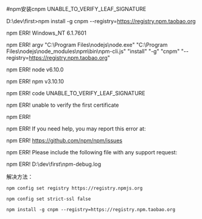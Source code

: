 #npm安装cnpm  UNABLE_TO_VERIFY_LEAF_SIGNATURE


D:\dev\first>npm install -g cnpm --registry=https://registry.npm.taobao.org

npm ERR! Windows_NT 6.1.7601

npm ERR! argv "C:\\Program Files\\nodejs\\node.exe" "C:\\Program Files\\nodejs\\node_modules\\npm\\bin\\npm-cli.js" "install" "-g" "cnpm" "--registry=https://registry.npm.taobao.org"

npm ERR! node v6.10.0

npm ERR! npm  v3.10.10

npm ERR! code UNABLE_TO_VERIFY_LEAF_SIGNATURE

npm ERR! unable to verify the first certificate

npm ERR!

npm ERR! If you need help, you may report this error at:

npm ERR!     <https://github.com/npm/npm/issues>

npm ERR! Please include the following file with any support request:

npm ERR!     D:\dev\first\npm-debug.log

解决方法：

	npm config set registry https://registry.npmjs.org

	npm config set strict-ssl false

	npm install -g cnpm --registry=https://registry.npm.taobao.org

